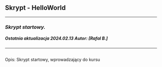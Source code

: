## **Skrypt - HelloWorld**
---
### _Skrypt startowy._
##### Ostatnia aktualizacja 2024.02.13 Autor: [Rafal B.]

---
## 
Opis:
Skrypt startowy, wprowadzający do kursu
